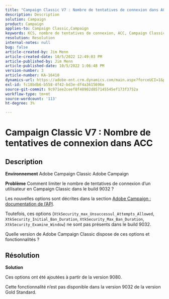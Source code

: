 ```yaml
---
title: "Campaign Classic V7 : Nombre de tentatives de connexion dans ACC"
description: Description
solution: Campaign
product: Campaign
applies-to: Campaign Classic,Campaign
keywords: KCS, nombre de tentatives de connexion, ACC, Campaign Classic V7, FAQ, Adobe Campaign Classic, Adobe Campaign
resolution: Resolution
internal-notes: null
bug: false
article-created-by: Jim Menn
article-created-date: 10/5/2022 12:49:03 PM
article-published-by: Jim Menn
article-published-date: 10/5/2022 1:06:48 PM
version-number: 3
article-number: KA-16410
dynamics-url: https://adobe-ent.crm.dynamics.com/main.aspx?forceUCI=1&pagetype=entityrecord&etn=knowledgearticle&id=ee011d13-ac44-ed11-bba1-000d3a3064b8
exl-id: fc18bdb6-b558-4f42-bd3e-df4a3615696e
source-git-commit: 9c971ee2ceef8f48902d857145545ef173f3752a
workflow-type: tm+mt
source-wordcount: '113'
ht-degree: 3%

---
```


# Campaign Classic V7 : Nombre de tentatives de connexion dans ACC

## Description


<b>Environnement</b>
Adobe Campaign Classic Adobe Campaign

<b>Problème</b>
Comment limiter le nombre de tentatives de connexion d’un utilisateur en Campaign Classic dans le build 9032 ?

Les nouvelles options sont décrites dans la section [Adobe Campaign : documentation de l’API](https://experienceleague.adobe.com/developer/campaign-api/api/sm-session-Logon.html).

Toutefois, ces options (`XtkSecurity_max_Unsuccessul_Attempts_Allowed`, `XtkSecurity_Initial_Ban_Duration`, `XtkSecurity_Max_Ban_Duration`, `XtkSecurity_Examine_Window`) ne sont pas présents dans le build 9032.

Quelle version de Adobe Campaign Classic dispose de ces options et fonctionnalités ?


## Résolution


<b>Solution</b>

Ces options ont été ajoutées à partir de la version 9080.

Cette fonctionnalité n’est pas disponible dans la version 9032 de la version Gold Standard.
